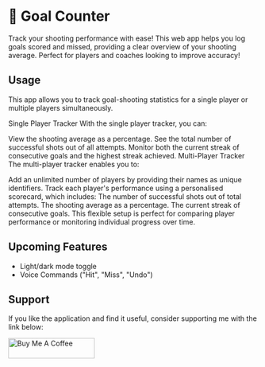 
# 🏀 Goal Counter

Track your shooting performance with ease! This web app helps you log goals scored and missed, providing a clear overview of your shooting average. Perfect for players and coaches looking to improve accuracy!


## Usage

This app allows you to track goal-shooting statistics for a single player or multiple players simultaneously.

Single Player Tracker
With the single player tracker, you can:

View the shooting average as a percentage.
See the total number of successful shots out of all attempts.
Monitor both the current streak of consecutive goals and the highest streak achieved.
Multi-Player Tracker
The multi-player tracker enables you to:

Add an unlimited number of players by providing their names as unique identifiers.
Track each player's performance using a personalised scorecard, which includes:
The number of successful shots out of total attempts.
The shooting average as a percentage.
The current streak of consecutive goals.
This flexible setup is perfect for comparing player performance or monitoring individual progress over time.


## Upcoming Features

- Light/dark mode toggle
- Voice Commands ("Hit", "Miss", "Undo")

## Support

If you like the application and find it useful, consider supporting me with the link below:

<a href="https://www.buymeacoffee.com/withmike" target="_blank"><img src="https://buymeacoffee.com/assets/img/custom_images/yellow_img.png" alt="Buy Me A Coffee" height="41" width="174"></a>
